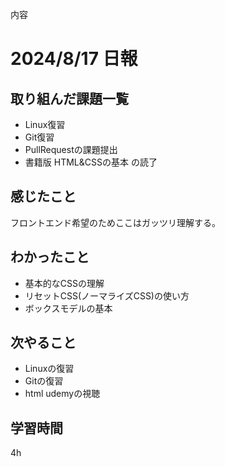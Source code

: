 内容
# 2024/8/17 日報
## 取り組んだ課題一覧
+ Linux復習
+ Git復習
+ PullRequestの課題提出
+ 書籍版 HTML&CSSの基本 の読了

## 感じたこと
フロントエンド希望のためここはガッツリ理解する。

## わかったこと
+ 基本的なCSSの理解
+ リセットCSS(ノーマライズCSS)の使い方
+ ボックスモデルの基本

## 次やること
+ Linuxの復習
+ Gitの復習
+ html udemyの視聴

## 学習時間
4h